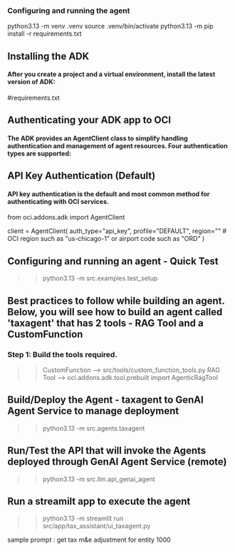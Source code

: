 ### Configuring and running the agent
python3.13 -m venv .venv
source .venv/bin/activate
python3.13 -m pip install -r requirements.txt

## Installing the ADK
#### After you create a project and a virtual environment, install the latest version of ADK:
#requirements.txt


## Authenticating your ADK app to OCI
#### The ADK provides an AgentClient class to simplify handling authentication and management of agent resources. Four authentication types are supported:

## API Key Authentication (Default)
#### API key authentication is the default and most common method for authenticating with OCI services.

from oci.addons.adk import AgentClient

client = AgentClient(
    auth_type="api_key",
    profile="DEFAULT",
    region="<your-region>"  # OCI region such as "us-chicago-1" or airport code such as "ORD"
)

## Configuring and running an agent - Quick Test

>> python3.13 -m src.examples.test_setup  

## Best practices to follow while building an agent. Below, you will see how to build an agent called 'taxagent' that has 2 tools - RAG Tool and a CustomFunction

### Step 1: Build the tools required.

>> CustomFunction --> src/tools/custom_function_tools.py
>> RAG Tool --> oci.addons.adk.tool.prebuilt import AgenticRagTool

## Build/Deploy the Agent - taxagent to GenAI Agent Service to manage deployment

>> python3.13 -m src.agents.taxagent

## Run/Test the API that will invoke the Agents deployed through GenAI Agent Service (remote)

>>  python3.13 -m src.llm.api_genai_agent 

## Run a streamilt app to execute the agent

>> python3.13 -m streamlit run src/app/tax_assistant/ui_taxagent.py

sample prompt : get tax m&e adjustment for entity 1000


